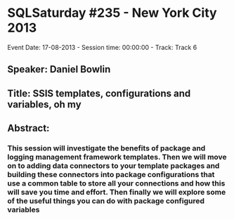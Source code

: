 # SQLSaturday #235 - New York City 2013
Event Date: 17-08-2013 - Session time: 00:00:00 - Track: Track 6
## Speaker: Daniel Bowlin
## Title: SSIS templates, configurations and variables, oh my
## Abstract:
### This session will investigate the benefits of package and logging management framework templates.  Then we will move on to adding data connectors to your template packages and building these connectors into package configurations that use a common table to store all your connections and how this will save you time and effort.  Then finally we will explore some of the useful things you can do with package configured variables
